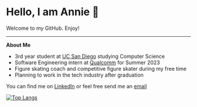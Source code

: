 # Hello, I am Annie 👋 
Welcome to my GitHub. Enjoy!

--- 
**About Me** 

- 3rd year student at [UC San Diego](https://ucsd.edu) studying Computer Science
- Software Engineering intern at [Qualcomm](https://www.google.com/aclk?sa=l&ai=DChcSEwi-1OTfpdD_AhXwF60GHQpRAAwYABAAGgJwdg&sig=AOD64_2PhhNV0PJLisPrr1ZH7EuKLppDDw&q&adurl&ved=2ahUKEwjai9vfpdD_AhWcKEQIHfo_BvoQ0Qx6BAgIEAE) for Summer 2023
- Figure skating coach and competitive figure skater during my free  time
- Planning to work in the tech industry after graduation

You can find me on [LinkedIn](https://www.linkedin.com/in/anniephanm/) or feel free send me an [email](mailto:a5phan@ucsd.edu)

[![Top Langs](https://github-readme-stats-git-masterrstaa-rickstaa.vercel.app/api/top-langs/?username=anniephan02)](https://github.com/anniephan02/github-readme-stats)

<!--
**AnniePhan02/AnniePhan02** is a ✨ _special_ ✨ repository because its `README.md` (this file) appears on your GitHub profile.

Here are some ideas to get you started:

- 🔭 I’m currently working on ...
- 🌱 I’m currently learning ...
- 👯 I’m looking to collaborate on ...
- 🤔 I’m looking for help with ...
- 💬 Ask me about ... 
- 📫 How to reach me: ...
- 😄 Pronouns: ...
- ⚡ Fun fact: ...
-->
